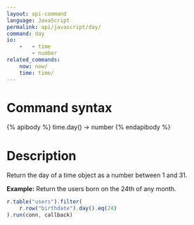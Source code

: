 ```yaml
---
layout: api-command
language: JavaScript
permalink: api/javascript/day/
command: day
io:
    -   - time
        - number
related_commands:
    now: now/
    time: time/
---
```


# Command syntax #

{% apibody %}
time.day() &rarr; number
{% endapibody %}

# Description #

Return the day of a time object as a number between 1 and 31.

__Example:__ Return the users born on the 24th of any month.

```javascript
r.table("users").filter(
    r.row("birthdate").day().eq(24)
).run(conn, callback)
```


